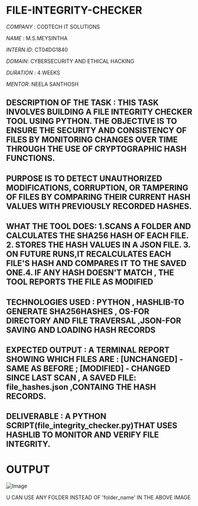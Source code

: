 # FILE-INTEGRITY-CHECKER

*COMPANY* : CODTECH IT SOLUTIONS

*NAME* : M.S.MEYSINTHA

*INTERN ID*: CT04DG1840

*DOMAIN*: CYBERSECURITY AND ETHICAL HACKING

*DURATION* : 4 WEEKS

*MENTOR*: NEELA SANTHOSH

## DESCRIPTION OF THE TASK : THIS TASK INVOLVES BUILDING A FILE INTEGRITY CHECKER TOOL USING PYTHON. THE OBJECTIVE IS TO ENSURE THE SECURITY AND CONSISTENCY OF FILES BY MONITORING CHANGES OVER TIME THROUGH THE USE OF CRYPTOGRAPHIC HASH FUNCTIONS. 
## PURPOSE IS TO DETECT UNAUTHORIZED MODIFICATIONS, CORRUPTION, OR TAMPERING OF FILES BY COMPARING THEIR CURRENT HASH VALUES WITH PREVIOUSLY RECORDED HASHES.
## WHAT THE TOOL DOES: 1.SCANS A FOLDER AND CALCULATES THE SHA256 HASH OF EACH FILE. 2. STORES THE HASH VALUES IN A JSON FILE. 3. ON FUTURE RUNS,IT RECALCULATES EACH FILE'S HASH AND COMPARES IT TO THE SAVED ONE.4. IF ANY HASH DOESN'T MATCH , THE TOOL REPORTS THE FILE AS MODIFIED
## TECHNOLOGIES USED : PYTHON , HASHLIB-TO GENERATE SHA256HASHES , OS-FOR DIRECTORY AND FILE TRAVERSAL ,JSON-FOR SAVING AND LOADING HASH RECORDS
## EXPECTED OUTPUT : A TERMINAL REPORT SHOWING WHICH FILES ARE : [UNCHANGED] - SAME AS BEFORE ; [MODIFIED] - CHANGED SINCE LAST SCAN , A SAVED FILE: file_hashes.json ,CONTAING THE HASH RECORDS.
## DELIVERABLE : A PYTHON SCRIPT(file_integrity_checker.py)THAT USES HASHLIB TO MONITOR AND VERIFY FILE INTEGRITY.

# OUTPUT

![Image](https://github.com/user-attachments/assets/71a12750-61cf-4e8f-a05b-a484ce80aacf)

U CAN USE ANY FOLDER INSTEAD OF 'folder_name' IN THE ABOVE IMAGE
